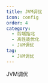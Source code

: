 ```yaml
---
title: JVM调优
icon: config
order: 4
category:
  - 后端指北
  - 高性能优化
  - JVM调优
tag:
  - JVM调优
---
```


JVM调优
